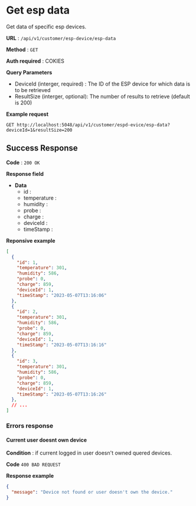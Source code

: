 # Get esp data

Get data of specific esp devices.

**URL** : `/api/v1/customer/esp-device/esp-data`

**Method** : `GET`

**Auth required** : COKIES

**Query Parameters**
- DeviceId (interger, required) : The ID of the ESP device for which data is to be retrieved
- ResultSize (interger, optional): The number of results to retrieve (default is 200)

**Example request**

```http
GET http://localhost:5048/api/v1/customer/espd-evice/esp-data?deviceId=1&resultSize=200
```

## Success Response

**Code** : `200 OK`

**Response field**
* **Data**
  * id : 
  * temperature : 
  * humidity : 
  * probe : 
  * charge : 
  * deviceId : 
  * timeStamp :


**Reponsive example**

```json
[
  {
    "id": 1,
    "temperature": 301,
    "humidity": 586,
    "probe": 0,
    "charge": 859,
    "deviceId": 1,
    "timeStamp": "2023-05-07T13:16:06"
  },
  {
    "id": 2,
    "temperature": 301,
    "humidity": 586,
    "probe": 0,
    "charge": 859,
    "deviceId": 1,
    "timeStamp": "2023-05-07T13:16:16"
  },
  {
    "id": 3,
    "temperature": 301,
    "humidity": 586,
    "probe": 0,
    "charge": 859,
    "deviceId": 1,
    "timeStamp": "2023-05-07T13:16:26"
  },
  // ...
]
```

### Errors response

#### Current user doesnt own device

**Condition** : if current logged in user doesn't owned quered devices.

**Code** `400 BAD REQUEST`

**Response example**

```json
{
  "message": "Device not found or user doesn't own the device."
}
``` 
